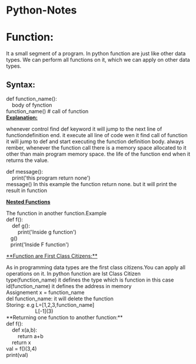 # Python-Notes


# Function: 
 It a small segment of a program. In python function are just like other data types. We can perform all functions on it, which we can apply on other data types.<br> 
## **Syntax:**
def function_name():<br>
&nbsp;&nbsp;&nbsp;&nbsp;body of fynction<br>
function_name() # call of function<br>
<u>**Explanation:**</u><br>
  <p>whenever control find def keyword it will jump to the next line of functiondefinition end. it execute all line of code wen it find call of function it will jump to def and start executing the function definition body.
  always rember, whenever the function call there is a memory space allocated to it other than main program memory space. the life of the function end when it returns the value.</p>
<p>def message():<br>
 &nbsp;&nbsp;&nbsp;&nbsp;print('this program return none')<br>
 message()
 In this example the function return none. but it will print the result in function
</p>

<u>**Nested Functions**</u><br>
<p> The function in another function.Example<br>
def f():<br>
&nbsp;&nbsp;&nbsp;&nbsp;def g():<br>
&nbsp;&nbsp;&nbsp;&nbsp;&nbsp;&nbsp;&nbsp;&nbsp;print('Inside g function')<br>
&nbsp;&nbsp;&nbsp;g()<br>
&nbsp;&nbsp;&nbsp;print('Inside F function')</p>
<u>**Function are First Class Citizens:**</u><br>
<p> As in programming data types are the first class citizens.You can apply all operations on it. In python function are Ist Class Citizen<br>type(function_name) it defines the type which is function in this case <br>id(function_name) it defines the address in memory<br>
Assignement x = function_name<br>
del function_name: it will delete the function<br>
Storing: e.g L=[1,2,3,function_name]<br>
&nbsp;&nbsp;&nbsp;&nbsp;&nbsp;&nbsp;&nbsp;&nbsp;&nbsp;&nbsp;&nbsp;&nbsp;&nbsp;&nbsp;&nbsp;&nbsp;&nbsp;&nbsp;&nbsp;&nbsp;L[-1](3)<br>
**Returning one function to another function:**<br>
def f():<br>
&nbsp;&nbsp;&nbsp;&nbsp;def x(a,b):<br>
&nbsp;&nbsp;&nbsp;&nbsp;&nbsp;&nbsp;&nbsp;&nbsp;return a+b<br>
&nbsp;&nbsp;&nbsp;&nbsp;return x <br>
val = f()(3,4)<br>
print(val)</p>
